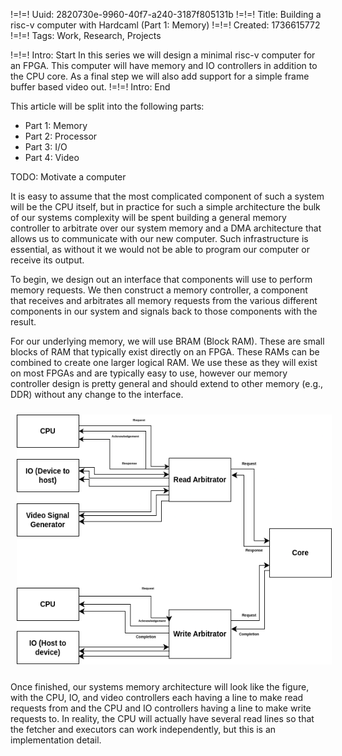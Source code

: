 !=!=! Uuid: 2820730e-9960-40f7-a240-3187f805131b
!=!=! Title: Building a risc-v computer with Hardcaml (Part 1: Memory)
!=!=! Created: 1736615772
!=!=! Tags: Work, Research, Projects

!=!=! Intro: Start
In this series we will design a minimal risc-v computer for an FPGA. This
computer will have memory and IO controllers in addition to the CPU core. As a
final step we will also add support for a simple frame buffer based video out.
!=!=! Intro: End

This article will be split into the following parts:
- Part 1: Memory
- Part 2: Processor
- Part 3: I/O
- Part 4: Video

TODO: Motivate a computer

It is easy to assume that the most complicated component of such a system will
be the CPU itself, but in practice for such a simple architecture the bulk of
our systems complexity will be spent building a general memory controller to
arbitrate over our system memory and a DMA architecture that allows us to
communicate with our new computer. Such infrastructure is essential, as without
it we would not be able to program our computer or receive its output.

To begin, we design out an interface that components will use to perform memory
requests. We then construct a memory controller, a component that receives and
arbitrates all memory requests from the various different components in our
system and signals back to those components with the result.

For our underlying memory, we will use BRAM (Block RAM). These are small blocks
of RAM that typically exist directly on an FPGA. These RAMs can be combined to
create one larger logical RAM. We use these as they will exist on most FPGAs
and are typically easy to use, however our memory controller design is pretty
general and should extend to other memory (e.g., DDR) without any change to the
interface.

<img src="/images/memory_architecture.png" style="margin: 10px;" height="400px;" />

Once finished, our systems memory architecture will look like the figure, with
the CPU, IO, and video controllers each having a line to make read requests
from and the CPU and IO controllers having a line to make write requests to. In
reality, the CPU will actually have several read lines so that the fetcher and
executors can work independently, but this is an implementation detail.
